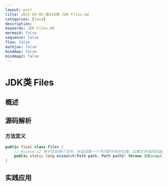 ```yaml
---
layout: post
title: 2025-03-05-第016章-JDK Files.md
categories: [Java]
description: 
keywords: JDK Files.md
mermaid: false
sequence: false
flow: false
mathjax: false
mindmap: false
mindmap2: false
---
```

# JDK类 Files

## 概述

## 源码解析

### 方法定义

```java
public final class Files {
	// @since 12 用于比较两个文件，并返回第一个不匹配字符的位置，如果文件相同则返回-1L
    public static long mismatch(Path path, Path path2) throws IOException {}
}
```



## 实践应用